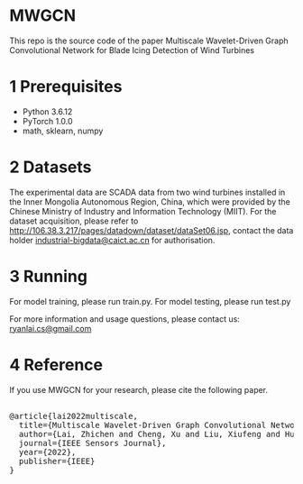 # MWGCN
This repo is the source code of the paper Multiscale Wavelet-Driven Graph Convolutional Network for Blade Icing Detection of Wind Turbines
# 1 Prerequisites
* Python 3.6.12
* PyTorch 1.0.0
* math, sklearn, numpy

# 2 Datasets
The experimental data are SCADA data from two wind turbines installed in the Inner Mongolia Autonomous Region, China, which were provided by the Chinese Ministry of Industry and Information Technology (MIIT).
For the dataset acquisition, please refer to http://106.38.3.217/pages/datadown/dataset/dataSet06.jsp, contact the data holder industrial-bigdata@caict.ac.cn for authorisation.

# 3 Running
For model training, please run train.py. For model testing, please run test.py

For more information and usage questions, please contact us: ryanlai.cs@gmail.com

# 4 Reference

If you use MWGCN for your research, please cite the following paper. 
<pre>     
@article{lai2022multiscale,
  title={Multiscale Wavelet-Driven Graph Convolutional Network for Blade Icing Detection of Wind Turbines},
  author={Lai, Zhichen and Cheng, Xu and Liu, Xiufeng and Huang, Lizhen and Liu, Yongping},
  journal={IEEE Sensors Journal},
  year={2022},
  publisher={IEEE}
}
</pre>  
